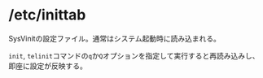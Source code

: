 # /etc/inittab

SysVinitの設定ファイル。通常はシステム起動時に読み込まれる。

`init`, `telinit`コマンドの`q`か`Q`オプションを指定して実行すると再読み込みし、即座に設定が反映する。

